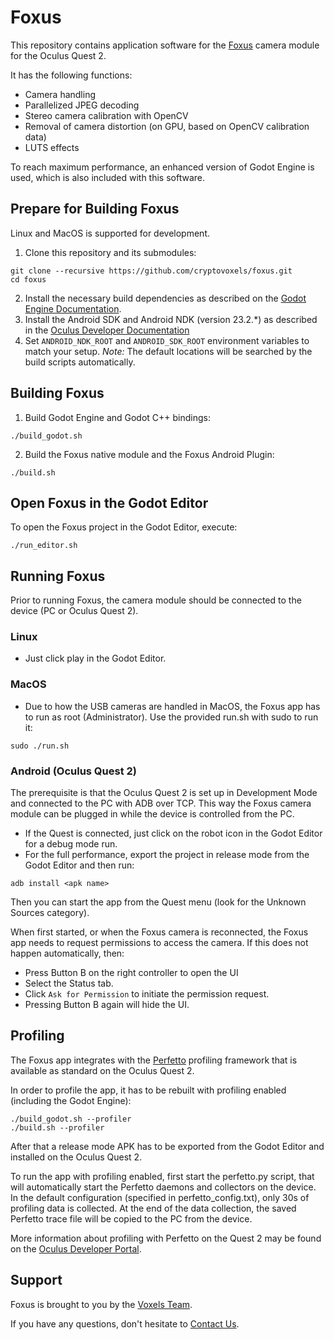 # Foxus

This repository contains application software for the [Foxus](https://foxus.com)
camera module for the Oculus Quest 2.

It has the following functions:
* Camera handling
* Parallelized JPEG decoding
* Stereo camera calibration with OpenCV
* Removal of camera distortion (on GPU, based on OpenCV calibration data)
* LUTS effects

To reach maximum performance, an enhanced version of Godot Engine is used, which
is also included with this software.

## Prepare for Building Foxus

Linux and MacOS is supported for development.

1. Clone this repository and its submodules:
```
git clone --recursive https://github.com/cryptovoxels/foxus.git
cd foxus
```
2. Install the necessary build dependencies as described on the 
[Godot Engine Documentation](https://docs.godotengine.org/en/stable/development/compiling/).
3. Install the Android SDK and Android NDK (version 23.2.*) as described in the [Oculus Developer Documentation](https://developer.oculus.com/documentation/native/android/mobile-reqs/)
4. Set `ANDROID_NDK_ROOT` and `ANDROID_SDK_ROOT` environment variables to match your setup.
*Note:* The default locations will be searched by the build scripts automatically.

## Building Foxus

1. Build Godot Engine and Godot C++ bindings:
```
./build_godot.sh
```
2. Build the Foxus native module and the Foxus Android Plugin:
```
./build.sh
```
## Open Foxus in the Godot Editor

To open the Foxus project in the Godot Editor, execute:
```
./run_editor.sh
```

## Running Foxus

Prior to running Foxus, the camera module should be connected to the device (PC or Oculus Quest 2).

### Linux

* Just click play in the Godot Editor.

### MacOS

* Due to how the USB cameras are handled in MacOS, the Foxus app has to 
run as root (Administrator). Use the provided run.sh with sudo to run it:

```
sudo ./run.sh
```

### Android (Oculus Quest 2)

The prerequisite is that the Oculus Quest 2 is set up in Development Mode
and connected to the PC with ADB over TCP. This way the Foxus camera module can be plugged in while the device is controlled from the PC.

* If the Quest is connected, just click on the robot icon in the Godot Editor for a debug mode run.
* For the full performance, export the project in release mode from
the Godot Editor and then run:

```
adb install <apk name>
```

Then you can start the app from the Quest menu (look for the Unknown Sources category).

When first started, or when the Foxus camera is reconnected, the Foxus app needs to
request permissions to access the camera. If this does not happen automatically, then:

* Press Button B on the right controller to open the UI
* Select the Status tab.
* Click ``Ask for Permission`` to initiate the permission request.
* Pressing Button B again will hide the UI.

## Profiling

The Foxus app integrates with the [Perfetto](https://perfetto.dev) profiling framework that is available as standard on the Oculus Quest 2.

In order to profile the app, it has to be rebuilt with profiling enabled (including the Godot Engine):
```
./build_godot.sh --profiler
./build.sh --profiler
```

After that a release mode APK has to be exported from the Godot Editor and installed on the Oculus Quest 2.

To run the app with profiling enabled, first start the perfetto.py script, that will automatically start the Perfetto daemons and collectors on the device. In the default configuration (specified in perfetto_config.txt), only 30s of profiling data is collected. At the end of the data collection, the saved Perfetto trace file will be copied to the PC from the device.

More information about profiling with Perfetto on the Quest 2 may be found on the [Oculus Developer Portal](https://developer.oculus.com/blog/how-to-run-a-perfetto-trace-on-oculus-quest-or-quest-2/).

## Support

Foxus is brought to you by the [Voxels Team](https://voxels.com).

If you have any questions, don't hesitate to [Contact Us](https://www.foxus.com/pages/contact).
